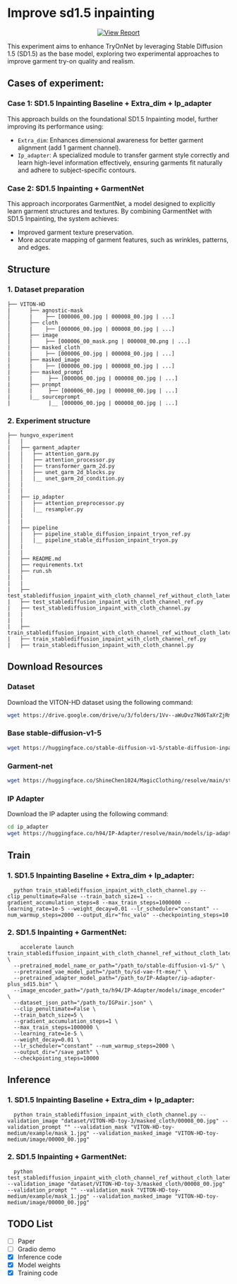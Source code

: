 # Improve sd1.5 inpainting  

<div style="display: flex; justify-content: center; align-items: center;">
  <a href="https://sjbfwnygg89.sg.larksuite.com/wiki/Qq8xwqC5yivuWJkIF81lK4Fig0c" style="margin: 0 2px;">
    <img src='https://img.shields.io/badge/Document-View%20Report-blue?style=flat&logo=microsoft-word&logoColor=blue' alt='View Report'>
  </a>
</div>




This experiment aims to enhance TryOnNet by leveraging Stable Diffusion 1.5 (SD1.5) as the base model, exploring two experimental approaches to improve garment try-on quality and realism.

## Cases of experiment:
### Case 1: SD1.5 Inpainting Baseline + Extra_dim + Ip_adapter
This approach builds on the foundational SD1.5 Inpainting model, further improving its performance using:

- `Extra_dim`: Enhances dimensional awareness for better garment alignment (add 1 garment channel).
- `Ip_adapter`: A specialized module to transfer garment style correctly and learn high-level information effectively, ensuring garments fit naturally and adhere to subject-specific contours.

### Case 2: SD1.5 Inpainting + GarmentNet
This approach incorporates GarmentNet, a model designed to explicitly learn garment structures and textures. By combining GarmentNet with SD1.5 Inpainting, the system achieves:
-  Improved garment texture preservation.
-  More accurate mapping of garment features, such as wrinkles, patterns, and edges.

## Structure 
### 1. Dataset preparation
```
├── VITON-HD   
|      ├── agnostic-mask
│      |    ├── [000006_00.jpg | 000008_00.jpg | ...]
|      ├── cloth
│      |    ├── [000006_00.jpg | 000008_00.jpg | ...]
|      ├── image
│      |    ├── [000006_00_mask.png | 000008_00.png | ...]
|      ├── masked_cloth
|      |    ├── [000006_00.jpg | 000008_00.jpg | ...]
|      ├── masked_image
|      |    ├── [000006_00.jpg | 000008_00.jpg | ...]
|      ├── masked_prompt
|      |     ├── [000006_00.jpg | 000008_00.jpg | ...]
|      ├── prompt
|      |     ├── [000006_00.jpg | 000008_00.jpg | ...]
|      |__ sourceprompt
|            |__ [000006_00.jpg | 000008_00.jpg | ...]
```

### 2. Experiment structure
```
├── hungvo_experiment
|   |      
|   ├── garment_adapter
|   |   ├── attention_garm.py
│   │   ├── attention_processor.py
|   |   ├── transformer_garm_2d.py
|   |   ├── unet_garm_2d_blocks.py
│   │   |__ unet_garm_2d_condition.py
|   |
|   |
|   ├── ip_adapter
|   |   ├── attention_preprocessor.py
│   │   |__ resampler.py
│   |
|   |
|   ├── pipeline
│   |   ├── pipeline_stable_diffusion_inpaint_tryon_ref.py
│   │   |__ pipeline_stable_diffusion_inpaint_tryon.py
│   |
|   |
|   ├── README.md
│   ├── requirements.txt
|   ├── run.sh
|   |
|   |
|   ├── test_stablediffusion_inpaint_with_cloth_channel_ref_without_cloth_latent.py
|   ├── test_stablediffusion_inpaint_with_cloth_channel_ref.py
|   ├── test_stablediffusion_inpaint_with_cloth_channel.py
|   |
|   |
|   ├── train_stablediffusion_inpaint_with_cloth_channel_ref_without_cloth_latent.py
|   ├── train_stablediffusion_inpaint_with_cloth_channel_ref.py
|   ├── train_stablediffusion_inpaint_with_cloth_channel.py

```


## Download Resources 

### Dataset  
Download the VITON-HD dataset using the following command:
```bash
wget https://drive.google.com/drive/u/3/folders/1Vv--aWuDvz7Nd6TaXrZjRmqJ7VoKD41m
```

### Base stable-diffusion-v1-5
```bash
wget https://huggingface.co/stable-diffusion-v1-5/stable-diffusion-inpainting/tree/main
```

### Garment-net
```bash
wget https://huggingface.co/ShineChen1024/MagicClothing/resolve/main/stable_ckpt/garment_extractor.safetensors
```

### IP Adapter  
Download the IP adapter using the following command:  
```bash
cd ip_adapter
wget https://huggingface.co/h94/IP-Adapter/resolve/main/models/ip-adapter-plus_sd15.bin
```



## Train
### 1. SD1.5 Inpainting Baseline + Extra_dim + Ip_adapter: 
```
  python train_stablediffusion_inpaint_with_cloth_channel.py --clip_penultimate=False --train_batch_size=1 --gradient_accumulation_steps=8 --max_train_steps=1000000 --learning_rate=1e-5 --weight_decay=0.01 --lr_scheduler="constant" --num_warmup_steps=2000 --output_dir="fnc_valo" --checkpointing_steps=10
```
### 2. SD1.5 Inpainting + GarmentNet:
```
    accelerate launch train_stablediffusion_inpaint_with_cloth_channel_ref_without_cloth_latent.py \
  --pretrained_model_name_or_path="/path_to/stable-diffusion-v1-5/" \
  --pretrained_vae_model_path="/path_to/sd-vae-ft-mse/" \
  --pretrained_adapter_model_path="/path_to/IP-Adapter/ip-adapter-plus_sd15.bin" \
  --image_encoder_path="/path_to/h94/IP-Adapter/models/image_encoder" \
  --dataset_json_path="/path_to/IGPair.json" \
  --clip_penultimate=False \
  --train_batch_size=5 \
  --gradient_accumulation_steps=1 \
  --max_train_steps=1000000 \
  --learning_rate=1e-5 \
  --weight_decay=0.01 \
  --lr_scheduler="constant" --num_warmup_steps=2000 \
  --output_dir="/save_path" \
  --checkpointing_steps=10000
```


## Inference
### 1. SD1.5 Inpainting Baseline + Extra_dim + Ip_adapter:
```
  python train_stablediffusion_inpaint_with_cloth_channel.py --validation_image "dataset/VITON-HD-toy-3/masked_cloth/00008_00.jpg" --validation_prompt "" --validation_mask "VITON-HD-toy-medium/example/mask_1.jpg" --validation_masked_image "VITON-HD-toy-medium/image/00000_00.jpg" 
```
### 2. SD1.5 Inpainting + GarmentNet:
```
  python test_stablediffusion_inpaint_with_cloth_channel_ref_without_cloth_latent.py --validation_image "dataset/VITON-HD-toy-3/masked_cloth/00008_00.jpg" --validation_prompt "" --validation_mask "VITON-HD-toy-medium/example/mask_1.jpg" --validation_masked_image "VITON-HD-toy-medium/image/00000_00.jpg" 
```


## TODO List
- [ ] Paper
- [ ] Gradio demo
- [x] Inference code
- [x] Model weights
- [x] Training code